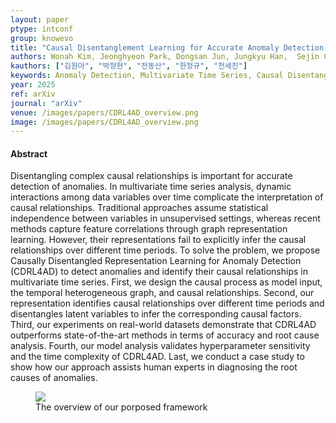 ```yaml
---
layout: paper
ptype: intconf
group: knowevo
title: "Causal Disentanglement Learning for Accurate Anomaly Detection in Multivariate Time Series"
authors: Wonah Kim, Jeonghyeon Park, Dongsan Jun, Jungkyu Han,  Sejin Chun
kauthors: ["김원아", "박정현", "전동산", "한정규", "천세진"]
keywords: Anomaly Detection, Multivariate Time Series, Causal Disentanglement, Graph Neural Network
year: 2025
ref: arXiv
journal: "arXiv"
venue: /images/papers/CDRL4AD_overview.png
image: /images/papers/CDRL4AD_overview.png
---
```


<h4><span class="badge badge-info">Abstract</span></h4>
Disentangling complex causal relationships is important for accurate detection of anomalies. In multivariate time series analysis, dynamic interactions among data variables over time complicate the interpretation of causal relationships. Traditional approaches assume statistical independence between variables in unsupervised settings, whereas recent methods capture feature correlations through graph representation learning. However, their representations fail to explicitly infer the causal relationships over different time periods. To solve the problem, we propose Causally Disentangled Representation Learning for Anomaly Detection (CDRL4AD) to detect anomalies and identify their causal relationships in multivariate time series. First, we design the causal process as model input, the temporal heterogeneous graph, and causal relationships. Second, our representation identifies causal relationships over different time periods and disentangles latent variables to infer the corresponding causal factors. Third, our experiments on real-world datasets demonstrate that CDRL4AD outperforms state-of-the-art methods in terms of accuracy and root cause analysis. Fourth, our model analysis validates hyperparameter sensitivity and the time complexity of CDRL4AD. Last, we conduct a case study to show how our approach assists human experts in diagnosing the root causes of anomalies.

<figure>
    <img class="pull-left pad-right media-object d-none d-sm-block" src="{{ page.image }}">
    <figcaption>The overview of our porposed framework</figcaption>
</figure>
